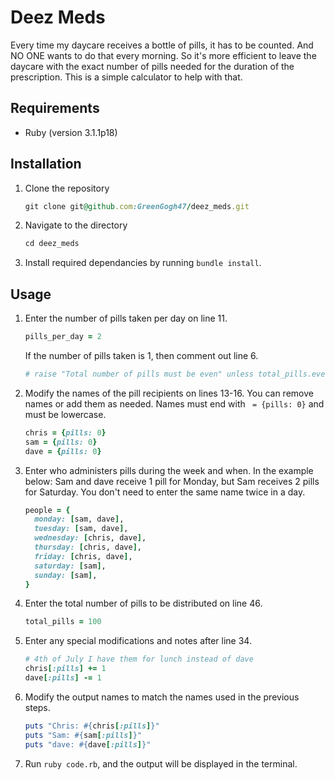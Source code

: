 # Deez Meds

Every time my daycare receives a bottle of pills, it has to be counted. And NO ONE wants to do that every morning. So it's more efficient to leave the daycare with the exact number of pills needed for the duration of the prescription. This is a simple calculator to help with that.

## Requirements

- Ruby (version 3.1.1p18)

## Installation

1. Clone the repository

    ```ruby
    git clone git@github.com:GreenGogh47/deez_meds.git
    ```

2. Navigate to the directory
  
    ```ruby
    cd deez_meds
    ```

3. Install required dependancies by running `bundle install`.

## Usage

1. Enter the number of pills taken per day on line 11.

    ```ruby
    pills_per_day = 2
    ```

   If the number of pills taken is 1, then comment out line 6.

    ```ruby
    # raise "Total number of pills must be even" unless total_pills.even?
    ```

2. Modify the names of the pill recipients on lines 13-16. You can remove names or add them as needed. Names must end with ` = {pills: 0}` and must be lowercase.

    ```ruby
    chris = {pills: 0}
    sam = {pills: 0}
    dave = {pills: 0}
    ```

3. Enter who administers pills during the week and when. In the example below: Sam and dave receive 1 pill for Monday, but Sam receives 2 pills for Saturday. You don't need to enter the same name twice in a day.

    ```ruby
    people = {
      monday: [sam, dave],
      tuesday: [sam, dave],
      wednesday: [chris, dave],
      thursday: [chris, dave],
      friday: [chris, dave],
      saturday: [sam],
      sunday: [sam],
    }
    ```

4. Enter the total number of pills to be distributed on line 46.

    ```ruby
    total_pills = 100
    ```

5. Enter any special modifications and notes after line 34.

    ```ruby
    # 4th of July I have them for lunch instead of dave
    chris[:pills] += 1
    dave[:pills] -= 1
    ```

6. Modify the output names to match the names used in the previous steps.

    ```ruby
    puts "Chris: #{chris[:pills]}"
    puts "Sam: #{sam[:pills]}"
    puts "dave: #{dave[:pills]}"
    ```

7. Run `ruby code.rb`, and the output will be displayed in the terminal.